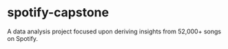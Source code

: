 # spotify-capstone
A data analysis project focused upon deriving insights from 52,000+ songs on Spotify. 
